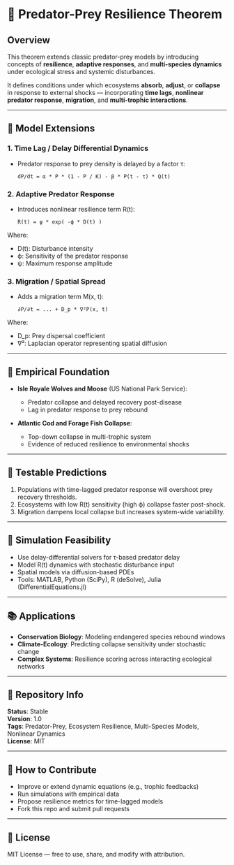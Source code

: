# 🧠 Predator-Prey Resilience Theorem

## Overview

This theorem extends classic predator-prey models by introducing concepts of **resilience**, **adaptive responses**, and **multi-species dynamics** under ecological stress and systemic disturbances.

It defines conditions under which ecosystems **absorb**, **adjust**, or **collapse** in response to external shocks — incorporating **time lags**, **nonlinear predator response**, **migration**, and **multi-trophic interactions**.

---

## 📐 Model Extensions

### 1. Time Lag / Delay Differential Dynamics
- Predator response to prey density is delayed by a factor τ:
  
      dP/dt = α * P * (1 - P / K) - β * P(t - τ) * Q(t)

### 2. Adaptive Predator Response
- Introduces nonlinear resilience term R(t):
  
      R(t) = ψ * exp( -ϕ * D(t) )

Where:
- D(t): Disturbance intensity
- ϕ: Sensitivity of the predator response
- ψ: Maximum response amplitude

### 3. Migration / Spatial Spread
- Adds a migration term M(x, t):

      ∂P/∂t = ... + D_p * ∇²P(x, t)

Where:
- D_p: Prey dispersal coefficient
- ∇²: Laplacian operator representing spatial diffusion

---

## 🔬 Empirical Foundation

- **Isle Royale Wolves and Moose** (US National Park Service):
  - Predator collapse and delayed recovery post-disease
  - Lag in predator response to prey rebound

- **Atlantic Cod and Forage Fish Collapse**:
  - Top-down collapse in multi-trophic system
  - Evidence of reduced resilience to environmental shocks

---

## 🧪 Testable Predictions

1. Populations with time-lagged predator response will overshoot prey recovery thresholds.
2. Ecosystems with low R(t) sensitivity (high ϕ) collapse faster post-shock.
3. Migration dampens local collapse but increases system-wide variability.

---

## 🧰 Simulation Feasibility

- Use delay-differential solvers for τ-based predator delay
- Model R(t) dynamics with stochastic disturbance input
- Spatial models via diffusion-based PDEs
- Tools: MATLAB, Python (SciPy), R (deSolve), Julia (DifferentialEquations.jl)

---

## 📚 Applications

- **Conservation Biology**: Modeling endangered species rebound windows
- **Climate-Ecology**: Predicting collapse sensitivity under stochastic change
- **Complex Systems**: Resilience scoring across interacting ecological networks

---

## 📂 Repository Info

**Status**: Stable  
**Version**: 1.0  
**Tags**: Predator-Prey, Ecosystem Resilience, Multi-Species Models, Nonlinear Dynamics  
**License**: MIT

---

## 🤝 How to Contribute

- Improve or extend dynamic equations (e.g., trophic feedbacks)
- Run simulations with empirical data
- Propose resilience metrics for time-lagged models
- Fork this repo and submit pull requests

---

## 📜 License

MIT License — free to use, share, and modify with attribution.